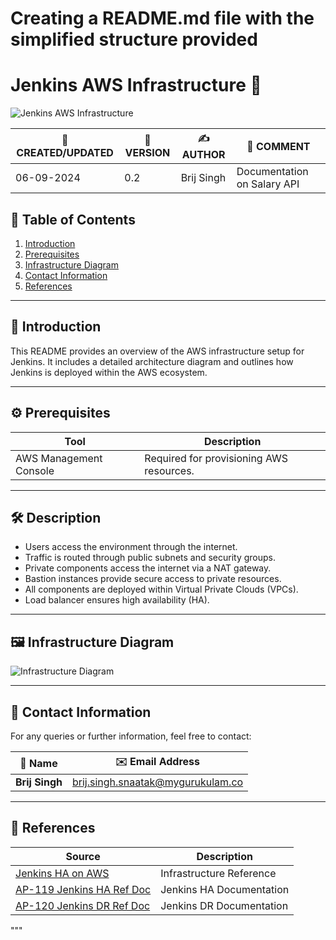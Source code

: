 # Creating a README.md file with the simplified structure provided


# Jenkins AWS Infrastructure 🚀

![Jenkins AWS Infrastructure](https://github.com/avengers-p7/Documentation/assets/79625874/898db480-26cc-45f8-8c34-d9ce95075b8d)

| 📅 CREATED/UPDATED | 📌 VERSION | ✍️ AUTHOR    | 📝 COMMENT                     |
|--------------------|------------|--------------|--------------------------------|
| 06-09-2024         | 0.2        | Brij Singh   | Documentation on Salary API    |

## 📑 Table of Contents

1. [Introduction](#introduction)
2. [Prerequisites](#prerequisites)
3. [Infrastructure Diagram](#infrastructure-diagram)
4. [Contact Information](#contact-information)
5. [References](#references)

***

## 📘 Introduction
This README provides an overview of the AWS infrastructure setup for Jenkins. It includes a detailed architecture diagram and outlines how Jenkins is deployed within the AWS ecosystem.

***

## ⚙️ Prerequisites

| Tool                  | Description                                  |
|-----------------------|----------------------------------------------|
| AWS Management Console | Required for provisioning AWS resources.    |

***

## 🛠️ Description

- Users access the environment through the internet.
- Traffic is routed through public subnets and security groups.
- Private components access the internet via a NAT gateway.
- Bastion instances provide secure access to private resources.
- All components are deployed within Virtual Private Clouds (VPCs).
- Load balancer ensures high availability (HA).

***

## 🖼️ Infrastructure Diagram

![Infrastructure Diagram](https://github.com/avengers-p7/Documentation/assets/79625874/61ab2369-21e0-4ac5-b044-ddf02a9a1804)

***

## 📧 Contact Information

For any queries or further information, feel free to contact:

| 📛 Name       | ✉️ Email Address                    |
|---------------|-------------------------------------|
| **Brij Singh**| brij.singh.snaatak@mygurukulam.co   |

***

## 🔗 References

| Source                                                                                 | Description              |
| -------------------------------------------------------------------------------------- | ------------------------ |
| [Jenkins HA on AWS](https://medium.com/@sebolabs/jenkins-ha-aws-cd55d82057c8)           | Infrastructure Reference |
| [AP-119 Jenkins HA Ref Doc](https://avengers-p7.atlassian.net/browse/AP-119)            | Jenkins HA Documentation |
| [AP-120 Jenkins DR Ref Doc](https://avengers-p7.atlassian.net/browse/AP-120)            | Jenkins DR Documentation |
"""


